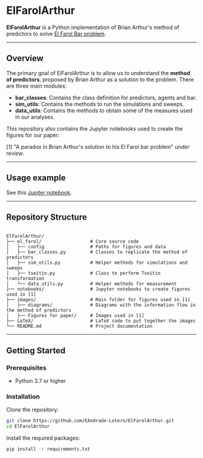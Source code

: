 # ElFarolArthur

**ElFarolArthur** is a Python implementation of Brian Arthur's method of predictors to solve [El Farol Bar problem](https://sites.santafe.edu/~wbarthur/elfarol.htm).

---

## Overview

The primary goal of ElFarolArthur is to allow us to understand the **method of predictors**, proposed by Brian Arthur as a solution to the problem. There are three main modules:

- **bar_classes**: Contains the class definition for predictors, agents and bar.
- **sim_utils**: Contains the methods to run the simulations and sweeps.
- **data_utils**: Contains the methods to obtain some of the measures used in our analyses.

This repository also contains the Jupyter notebooks used to create the figures for our paper:

[1] "A paradox in Brian Arthur's solution to his El Farol bar problem" *under review*.

---

## Usage example

See this [Jupiter notebook](https://github.com/EAndrade-Lotero/ElFarolArthur/n).

---

## Repository Structure

```

ElFarolArthur/
├── el_farol/                  # Core source code
│   ├── config                 # Paths for figures and data
│   ├── bar_classes.py         # Classes to replicate the method of predictors
│   ├── sim_utils.py           # Helper methods for simulations and sweeps
│   ├── tseitin.py             # Class to perform Tseitin transformation
│   └── data_utils.py          # Helper methods for measurement
├── notebooks/                 # Jupyter notebooks to create figures used in [1]
├── images/                    # Main folder for figures used in [1]
│   ├── diagrams/              # Diagrams with the information flow in the method of predictors
│   ├── Figures for paper/     # Images used in [1]
├── LaTeX/                     # LaTeX code to put together the images
└── README.md                  # Project documentation

````

---

## Getting Started

### Prerequisites

- Python 3.7 or higher

### Installation

Clone the repository:

```bash
git clone https://github.com/EAndrade-Lotero/ElFarolArthur.git
cd ElFarolArthur
````

Install the required packages:

```bash
pip install -r requirements.txt
```
